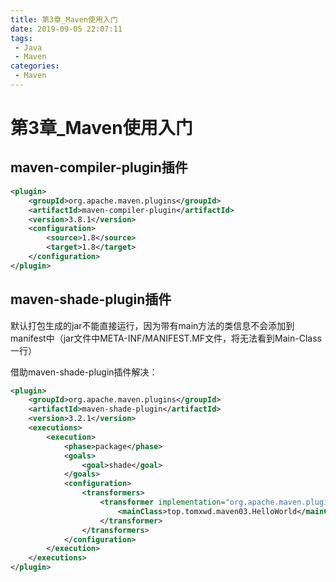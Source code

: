 ```yaml
---
title: 第3章_Maven使用入门
date: 2019-09-05 22:07:11
tags: 
 - Java
 - Maven
categories:
 - Maven
---
```


# 第3章_Maven使用入门



## maven-compiler-plugin插件

```xml
<plugin>
    <groupId>org.apache.maven.plugins</groupId>
    <artifactId>maven-compiler-plugin</artifactId>
    <version>3.8.1</version>
    <configuration>
        <source>1.8</source>
        <target>1.8</target>
    </configuration>
</plugin>
```



## maven-shade-plugin插件

默认打包生成的jar不能直接运行，因为带有main方法的类信息不会添加到manifest中（jar文件中META-INF/MANIFEST.MF文件，将无法看到Main-Class一行）

借助maven-shade-plugin插件解决：

```xml
<plugin>
    <groupId>org.apache.maven.plugins</groupId>
    <artifactId>maven-shade-plugin</artifactId>
    <version>3.2.1</version>
    <executions>
        <execution>
            <phase>package</phase>
            <goals>
                <goal>shade</goal>
            </goals>
            <configuration>
                <transformers>
                    <transformer implementation="org.apache.maven.plugins.shade.resource.ManifestResourceTransformer">
                        <mainClass>top.tomxwd.maven03.HelloWorld</mainClass>
                    </transformer>
                </transformers>
            </configuration>
        </execution>
    </executions>
</plugin>
```

